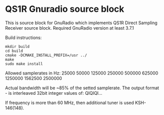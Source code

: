 QS1R Gnuradio source block
=========

This is source block for GnuRadio which implements QS1R Direct Sampling Receiver source block.
Required GnuRadio version at least 3.7.1

Build instructions:
```
mkdir build
cd build
cmake -DCMAKE_INSTALL_PREFIX=/usr ../
make
sudo make install
```

Allowed samplerates in Hz:
25000
50000
125000
250000
500000
625000
1250000
1562500
2500000

Actual bandwidth will be ~85% of the setted samplerate. The output format - is interleaved 32bit integer values of: QIQIQI...


If frequency is more than 60 MHz, then additional tuner is used KSH-146(148).
